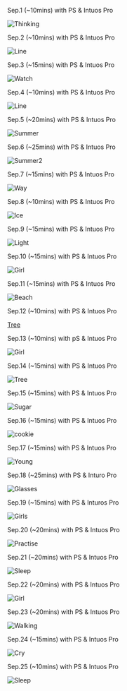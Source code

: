 Sep.1 (~10mins) with PS & Intuos Pro

![Thinking](1.jpg)

Sep.2 (~10mins) with PS & Intuos Pro

![Line](2.jpg)

Sep.3 (~15mins) with PS & Intuos Pro

![Watch](3.jpg)

Sep.4 (~10mins) with PS & Intuos Pro

![Line](4.jpg)

Sep.5 (~20mins) with PS & Intuos Pro

![Summer](5.jpg)

Sep.6 (~25mins) with PS & Intuos Pro

![Summer2](6.jpg)

Sep.7 (~15mins) with PS & Intuos Pro

![Way](7.jpg)

Sep.8 (~10mins) with PS & Intuos Pro

![Ice](8.jpg)

Sep.9 (~15mins) with PS & Intuos Pro

![Light](9.jpg)

Sep.10 (~15mins) with PS & Intuos Pro

![Girl](10.jpg)

Sep.11 (~15mins) with PS & Intuos Pro

![Beach](11.jpg)

Sep.12 (~10mins) with PS & Intuos Pro

[Tree](12.jpg)

Sep.13 (~10mins) with pS & Intuos Pro

![Girl](13.jpg)

Sep.14 (~15mins) with PS & Intuos Pro

![Tree](14.jpg)

Sep.15 (~15mins) with PS & Intuos Pro

![Sugar](15.jpg)

Sep.16 (~15mins) with PS & Intuos Pro

![cookie](16.jpg)

Sep.17 (~15mins) with PS & Intuos Pro

![Young](17.jpg)

Sep.18 (~25mins) with PS & Inturo Pro

![Glasses](18.jpg)

Sep.19 (~15mins) with PS & Inturos Pro


![Girls](19.jpg)

Sep.20 (~20mins) with PS & Intuos Pro

![Practise](20.jpg)

Sep.21 (~20mins) with PS & Intuos Pro

![Sleep](21.jpg)

Sep.22 (~20mins) with PS & Intuos Pro

![Girl](22.jpg)

Sep.23 (~20mins) with PS & Intuos Pro

![Walking](23.jpg)

Sep.24 (~15mins) with PS & Intuos Pro

![Cry](24.jpg)

Sep.25 (~10mins) with PS & Intuos Pro

![Sleep](25.jpg)

